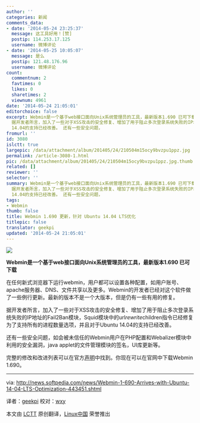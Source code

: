 ```yaml
---
author: ''
categories: 新闻
comments_data:
- date: '2014-05-24 23:25:37'
  message: 这工具好用！[赞]
  postip: 114.253.17.125
  username: 微博评论
- date: '2014-05-25 10:05:07'
  message: 是么
  postip: 121.48.176.96
  username: 微博评论
count:
  commentnum: 2
  favtimes: 0
  likes: 0
  sharetimes: 2
  viewnum: 4961
date: '2014-05-24 21:05:01'
editorchoice: false
excerpt: Webmin是一个基于web接口面向Unix系统管理员的工具，最新版本1.690 已可下载 在任何新式浏览器下运行webmin，用户都可以设置各种配置，如用户账号、apache服务器、DNS、文件共享以及更多。Webmin的开发者已经对这个软件做了一些例行更新。最新的版本不是一个大版本，但是仍有一些有用的修复。
  据开发者所言，加入了一些对于XSS攻击的安全修复、增加了用于阻止多次登录系统失败的IP地址的Fail2Ban模块，Squid模块中的urlrewritechildren指令已经修复为了支持所有的进程数量选项，并且对于Ubuntu
  14.04的支持已经改善。 还有一些安全问题，
fromurl: ''
id: 3080
islctt: true
largepic: /data/attachment/album/201405/24/210504m15ocy9bvzpu1ppz.jpg
permalink: /article-3080-1.html
pic: /data/attachment/album/201405/24/210504m15ocy9bvzpu1ppz.jpg.thumb.jpg
related: []
reviewer: ''
selector: ''
summary: Webmin是一个基于web接口面向Unix系统管理员的工具，最新版本1.690 已可下载 在任何新式浏览器下运行webmin，用户都可以设置各种配置，如用户账号、apache服务器、DNS、文件共享以及更多。Webmin的开发者已经对这个软件做了一些例行更新。最新的版本不是一个大版本，但是仍有一些有用的修复。
  据开发者所言，加入了一些对于XSS攻击的安全修复、增加了用于阻止多次登录系统失败的IP地址的Fail2Ban模块，Squid模块中的urlrewritechildren指令已经修复为了支持所有的进程数量选项，并且对于Ubuntu
  14.04的支持已经改善。 还有一些安全问题，
tags:
- Webmin
thumb: false
title: Webmin 1.690 更新，针对 Ubuntu 14.04 LTS优化
titlepic: false
translator: geekpi
updated: '2014-05-24 21:05:01'
---
```


![](/data/attachment/album/201405/24/210504m15ocy9bvzpu1ppz.jpg)


**Webmin是一个基于web接口面向Unix系统管理员的工具，最新版本1.690 已可下载**


在任何新式浏览器下运行webmin，用户都可以设置各种配置，如用户账号、apache服务器、DNS、文件共享以及更多。Webmin的开发者已经对这个软件做了一些例行更新。最新的版本不是一个大版本，但是仍有一些有用的修复。


据开发者所言，加入了一些对于XSS攻击的安全修复、增加了用于阻止多次登录系统失败的IP地址的Fail2Ban模块，Squid模块中的url*rewrite*children指令已经修复为了支持所有的进程数量选项，并且对于Ubuntu 14.04的支持已经改善。


还有一些安全问题，如会被未信任的Webmin用户在PHP配置和Webalizer模块中利用的安全漏洞，java applet的文件管理模块的签名，UI库更新等。


完整的修改和改进列表可以在官方[声明](http://www.webmin.com/changes.html)中找到。你现在可以在官网中下载Webmin 1.690。




---


via: <http://news.softpedia.com/news/Webmin-1-690-Arrives-with-Ubuntu-14-04-LTS-Optimization-443451.shtml>


译者：[geekpi](https://github.com/geekpi) 校对：[wxy](https://github.com/wxy)


本文由 [LCTT](https://github.com/LCTT/TranslateProject) 原创翻译，[Linux中国](http://linux.cn/) 荣誉推出